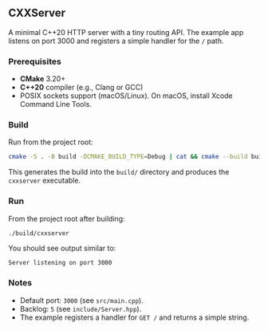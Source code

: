 ## CXXServer

A minimal C++20 HTTP server with a tiny routing API. The example app listens on port 3000 and registers a simple handler for the `/` path.

### Prerequisites

- **CMake** 3.20+
- **C++20** compiler (e.g., Clang or GCC)
- POSIX sockets support (macOS/Linux). On macOS, install Xcode Command Line Tools.

### Build

Run from the project root:

```bash
cmake -S . -B build -DCMAKE_BUILD_TYPE=Debug | cat && cmake --build build -j | cat
```

This generates the build into the `build/` directory and produces the `cxxserver` executable.

### Run

From the project root after building:

```bash
./build/cxxserver
```

You should see output similar to:

```
Server listening on port 3000
```

### Notes

- Default port: `3000` (see `src/main.cpp`).
- Backlog: `5` (see `include/Server.hpp`).
- The example registers a handler for `GET /` and returns a simple string.
